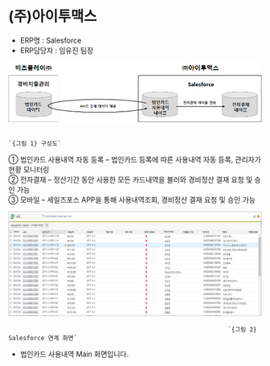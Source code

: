 # \(주\)아이투맥스

 - ERP명 : Salesforce  
 - ERP담당자 : 임유진 팀장

![](../../../../.gitbook/assets/image%20%2855%29.png)

                                                                          `{그림 1} 구성도`  

   ① 법인카드 사용내역 자동 등록 – 법인카드 등록에 따른 사용내역 자동 등록, 관리자가 현황 모니터링  
   ② 전자결재 – 정산기간 동안 사용한 모든 카드내역을 불러와 경비정산 결재 요청 및 승인 가능  
   ③ 모바일 – 세일즈포스 APP을 통해 사용내역조회, 경비정산 결재 요청 및 승인 가능

![](../../../../.gitbook/assets/image%20%2881%29.png)

                                                                 `{그림 2} Salesforce 연계 화면`   

 -  법인카드 사용내역 Main 화면입니다.

